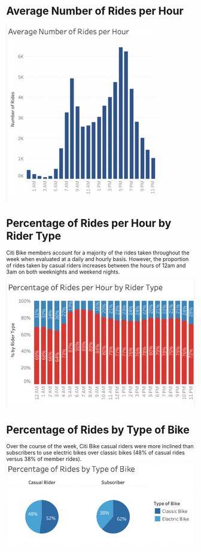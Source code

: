 # Average Number of Rides per Hour

<img src="/report-images/avg-rides-per-hour.png" width="400"/>


# Percentage of Rides per Hour by Rider Type

Citi Bike members account for a majority of the rides taken throughout the week when evaluated at a daily and hourly basis. However, the proportion of rides taken by casual riders increases between the hours of 12am and 3am on both weeknights and weekend nights. 

![%-rides-by-type](./report-images/percent-hourly-rides-by-type.png)

# Percentage of Rides by Type of Bike

Over the course of the week, Citi Bike casual riders were more inclined than subscribers to use electric bikes over classic bikes (48% of casual rides versus 38% of member rides). 
![%-rides-bike-type-rider-type](./report-images/percent-rides-rider-type-bike-type.png)

